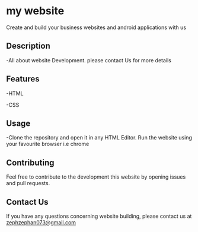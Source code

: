 # my website
 Create and build your business websites and android applications with us
 

## Description
-All about website Development. please contact Us for more details

## Features
-HTML

-CSS

## Usage

-Clone the repository and open it in any HTML Editor. Run the website using your favourite browser i.e chrome


## Contributing

Feel free to contribute to the development this website by opening issues and pull requests.

## Contact Us
If you have any questions concerning website building, please contact us at zephzephan073@gmail.com



